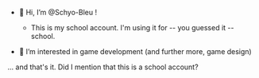 - 👋 Hi, I’m @Schyo-Bleu !
  * This is my school account. I'm using it for -- you guessed it -- school.

- 👀 I’m interested in game development (and further more, game design)

... and that's it. Did I mention that this is a school account?

<!---
Schyo-Bleu/Schyo-Bleu is a ✨ special ✨ repository because its `README.md` (this file) appears on your GitHub profile.
You can click the Preview link to take a look at your changes.
--->
